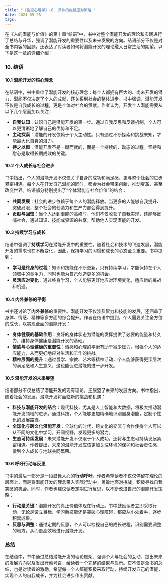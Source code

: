 ```yaml
---
title: "《拖延心理学》-6. 具体的拖延应对策略 "
date: 2024-09-28
tags: 
---
```

在《人的潜能与价值》的第十章“结语”中，书中对整个潜能开发的理论和实践进行了总结与升华，强调了潜能开发的重要性以及未来发展的方向。结语部分不仅是对全书内容的回顾，还表达了对读者如何将潜能开发的理论融入日常生活的期望。以下是这一章的详细介绍：

### 10. **结语**

#### 10.1 潜能开发的核心理念

在结语中，书中重申了潜能开发的核心理念：每个人都拥有巨大的、尚未开发的潜力，潜能不仅决定了个人的成就，还关系到社会的整体进步。书中强调，潜能开发不仅是自我成长的过程，更是个体对社会的贡献。作者认为，开发个人潜能需要从以下几个层面加以关注：
- **自我认知**：认识自己是潜能开发的第一步。通过自我反思和反馈机制，个人可以更清晰地了解自己的优势和不足。
- **主动探索**：潜能的开发依赖于个人主动性。只有通过不断探索和挑战未知，才能最大化自身的潜力。
- **持之以恒**：潜能开发不是一蹴而就的，而是一个持续的、动态的过程。坚持和耐心是取得长期成效的关键。

#### 10.2 个人成长与社会进步

书中指出，个人的潜能开发不仅仅关乎自身的成功和满足感，更与整个社会的进步紧密相连。每个人在开发自己潜能的同时，都会为社会带来创新、推动变革，甚至改变世界。结语部分特别提出了“个体潜能与社会价值”的结合：
- **共同发展**：社会的进步依赖于每个人的潜能释放。当更多的人能够自我提升、突破局限，整个社会的创造力和生产力都会得到提升。
- **贡献与回馈**：当个人达到潜能的高峰时，他们不仅收获了自我实现，还能够反哺社会，通过知识、技能或资源的共享，帮助他人实现潜能的开发。

#### 10.3 持续学习与成长

结语中强调了**持续学习**在潜能开发中的重要性。随着社会和技术的飞速发展，潜能开发的需求也在不断变化，因此，保持学习的习惯和成长的心态至关重要。书中提到：
- **学习是终身的过程**：知识和技能在不断更新，只有持续学习，才能保持在个人领域中的竞争力，同时也能为自己创造更多的机会。
- **灵活应对变化**：通过终身学习，个人能够更好地应对环境变化，适应新的挑战和机遇。

#### 10.4 内外兼修的平衡

书中还讨论了**内外兼修**的重要性。潜能开发不仅涉及智力和技能的发展，还涵盖了身体、情感、精神等多方面的综合提升。作者在结语中提到，个人需要关注全方位的成长，以实现全面的潜能开发：
- **身体健康的基础作用**：良好的身体状态为潜能的发挥提供了必要的能量和持久力，维持身体健康是潜能开发的基础。
- **情感与心理健康的重要性**：情感和心理的平衡有助于减少压力，增强个人的适应能力，从而更好地应对生活和工作的挑战。
- **精神层面的提升**：通过哲学、宗教、艺术等精神活动，个人能够获得更深层次的满足感和人生意义，这也能促进潜能的进一步开发。

#### 10.5 潜能开发的未来展望

结语部分不仅总结了潜能开发的现有理论，还展望了未来的发展方向。书中指出，随着社会的发展，潜能开发将面临新的挑战和机遇：
- **科技与潜能开发的结合**：现代科技，尤其是人工智能和大数据，将极大推动潜能开发领域的进步。通过科技，个人能够更加精确地识别自身潜能，定制个性化的发展路径。
- **全球化与跨文化潜能开发**：全球化的时代，跨文化的交流与合作使得个人可以从不同的文化中学习，开阔视野，发现更多的潜力。
- **生态可持续发展**：未来潜能开发不仅限于个人成功，还将与生态可持续发展紧密相连。作者提出，未来的潜能开发应该更加关注环境的保护和社会责任感，做到个人成长与地球共同繁荣。

#### 10.6 呼吁行动与反思

书中的最后一部分是一段鼓舞人心的**行动呼吁**。作者希望读者不仅仅停留在理论的层面上，而是将潜能开发的理念带入实际行动中，勇敢地面对挑战，积极寻找自我突破的机会。同时，作者也建议读者定期进行反思，以不断改进自己的潜能开发策略：
- **行动是关键**：潜能开发的真正价值体现在行动上。书中鼓励读者立即采取行动，无论是设立目标、学习新技能还是突破心理障碍，都应从小处着手，逐步积累成果。
- **反思与调整**：通过定期的反思，个人可以检视自己的成长进程，识别需要调整的地方，从而更高效地进行潜能开发。

### 总结

在结语中，书中通过总结潜能开发的理论框架、强调个人与社会的互动、提出未来的发展方向以及发出行动号召，给读者一个完整的结束与启示。它不仅是全书的总结，也是对读者的激励，希望每一个人都能积极采取行动，持续开发自己的潜能，实现个人的自我成长，并为社会进步作出贡献。